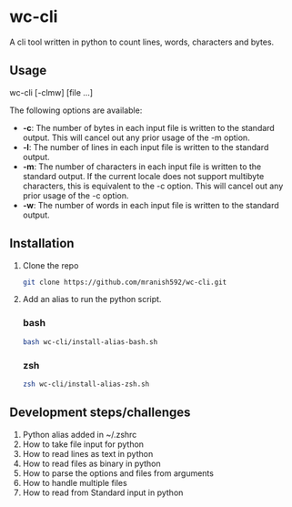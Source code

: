 # wc-cli
A cli tool written in python to count lines, words, characters and bytes.

## Usage
wc-cli [-clmw] [file ...]

The following options are available:
        
- **-c**: The number of bytes in each input file is written to the standard output. This will cancel out any prior usage of the -m option.
- **-l**: The number of lines in each input file is written to the standard output.
- **-m**: The number of characters in each input file is written to the standard output. If the current locale does not support multibyte characters, this is equivalent to the -c option. This will cancel out any prior usage of the -c option.
- **-w**: The number of words in each input file is written to the standard output.

## Installation
1. Clone the repo
    ```bash
    git clone https://github.com/mranish592/wc-cli.git
    ```

2. Add an alias to run the python script.
    ### bash
    ```bash
    bash wc-cli/install-alias-bash.sh
    ```

    ### zsh
    ```bash
    zsh wc-cli/install-alias-zsh.sh
    ```

## Development steps/challenges
1. Python alias added in ~/.zshrc
2. How to take file input for python 
3. How to read lines as text in python
4. How to read files as binary in python
5. How to parse the options and files from arguments
6. How to handle multiple files
7. How to read from Standard input in python
